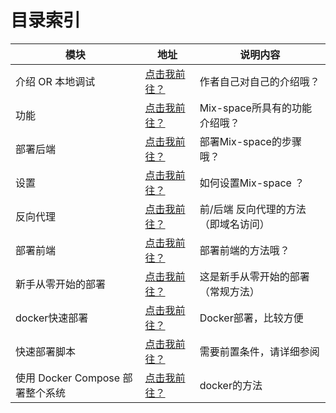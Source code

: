 # 目录索引

| 模块                             | 地址                                                         | 说明内容                             |
| -------------------------------- | ------------------------------------------------------------ | ------------------------------------ |
| 介绍 OR 本地调试                 | [点击我前往？](introduce_or_dev)                             | 作者自己对自己的介绍哦？             |
| 功能                             | [点击我前往？](/guide/feature)                               | Mix-space所具有的功能介绍哦？        |
| 部署后端                         | [点击我前往？](/guide/deploy)                                | 部署Mix-space的步骤哦？              |
| 设置                             | [点击我前往？](/guide/setting)                               | 如何设置Mix-space ？                 |
| 反向代理                         | [点击我前往？](/guide/reverse-proxy)                         | 前/后端 反向代理的方法（即域名访问） |
| 部署前端                         | [点击我前往？](/guide/web)                                   | 部署前端的方法哦？                   |
| 新手从零开始的部署               | [点击我前往？](/guide/0_to_install_mx-space)                 | 这是新手从零开始的部署（常规方法）   |
| docker快速部署                   | [点击我前往？](/guide/deploy#从零开始的部署过程)             | Docker部署，比较方便                 |
| 快速部署脚本                     | [点击我前往？](/guide/deploy#快速部署服务)                   | 需要前置条件，请详细参阅             |
| 使用 Docker Compose 部署整个系统 | [点击我前往？](/guide/deploy#使用-docker-compose-部署整个系统) | docker的方法                         |

